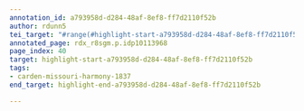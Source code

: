 ```yaml
---
annotation_id: a793958d-d284-48af-8ef8-ff7d2110f52b
author: rdunn5
tei_target: "#range(#highlight-start-a793958d-d284-48af-8ef8-ff7d2110f52b, #highlight-end-a793958d-d284-48af-8ef8-ff7d2110f52b)"
annotated_page: rdx_r8sgm.p.idp10113968
page_index: 40
target: highlight-start-a793958d-d284-48af-8ef8-ff7d2110f52b
tags:
- carden-missouri-harmony-1837
end_target: highlight-end-a793958d-d284-48af-8ef8-ff7d2110f52b

---
```

